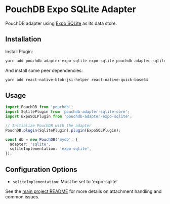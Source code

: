# PouchDB Expo SQLite Adapter

PouchDB adapter using [Expo SQLite](https://docs.expo.dev/versions/latest/sdk/sqlite/) as its data store.

## Installation

Install Plugin:
```bash
yarn add pouchdb-adapter-expo-sqlite expo-sqlite pouchdb-adapter-sqlite-core
```

And install some peer dependencies:
```bash
yarn add react-native-blob-jsi-helper react-native-quick-base64
```

## Usage

```typescript
import PouchDB from 'pouchdb';
import SqlitePlugin from 'pouchdb-adapter-sqlite-core';
import ExpoSQLPlugin from 'pouchdb-adapter-expo-sqlite';

// Initialize PouchDB with the adapter
PouchDB.plugin(SqlitePlugin).plugin(ExpoSQLPlugin);

const db = new PouchDB('mydb', {
  adapter: 'sqlite',
  sqliteImplementation: 'expo-sqlite',
});
```

## Configuration Options
- `sqliteImplementation`: Must be set to 'expo-sqlite'

See the [main project README](https://github.com/BingCoke/pouchdb-adapter-sqlite/) for more details on attachment handling and common issues.

